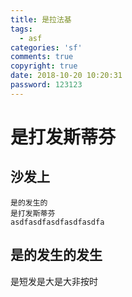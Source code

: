 ```yaml
---
title: 是拉法基
tags:
  - asf
categories: 'sf'
comments: true
copyright: true
date: 2018-10-20 10:20:31
password: 123123
---
```



# 是打发斯蒂芬



## 沙发上
	是的发生的
    是打发斯蒂芬
    asdfasdfasdfasdfasdfa
    
## 是的发生的发生

是短发是大是大非按时
